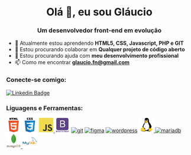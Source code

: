 <h1 align="center">Olá 👋, eu sou Gláucio </h1>
<h3 align="center">Um desenvolvedor front-end em evolução</h3>

- 🌱 Atualmente estou aprendendo **HTML5, CSS, Javascript, PHP e GIT**
- 👯 Estou procurando colaborar em **Qualquer projeto de código aberto**
- 🤝 Estou procurando ajuda com **meu desenvolvimento profissional**
- 📫 Como me encontrar **glaucio.fn@gmail.com**



<h3 align="left">Conecte-se comigo:</h3>
<p align="left">

[![Linkedin Badge](https://img.shields.io/badge/-LinkedIn-blue?style=flat-square&logo=Linkedin&logoColor=white&link=https://www.linkedin.com/in/gláucio-félix-043701b6)](https://www.linkedin.com/in/gláucio-félix-043701b6/)

<h3 align="left">Liguagens e Ferramentas:</h3>
<p align="left">  
<!-- HTML5 -->
    <a href="https://www.w3.org/html/" target="_blank"><img src="https://raw.githubusercontent.com/devicons/devicon/master/icons/html5/html5-original-wordmark.svg" alt="html5" width="40" height="40"/></a>     
    <!-- CSS3 -->
    <a href="https://www.w3schools.com/css/" target="_blank"> <img src="https://raw.githubusercontent.com/devicons/devicon/master/icons/css3/css3-original-wordmark.svg" alt="css3" width="40" height="40"/></a>
    <!-- JavaScript -->
    <a href="https://developer.mozilla.org/en-US/docs/Web/JavaScript" target="_blank"> <img src="https://raw.githubusercontent.com/devicons/devicon/master/icons/javascript/javascript-original.svg" alt="javascript" width="40" height="40"/> </a> 
    <!-- BootStrap -->
    <a href="https://getbootstrap.com" target="_blank"><img src="https://raw.githubusercontent.com/devicons/devicon/master/icons/bootstrap/bootstrap-plain-wordmark.svg" alt="bootstrap" width="40" height="40"/></a>
    <!-- GIT -->
    <a href="https://git-scm.com/" target="_blank"><img src="https://www.vectorlogo.zone/logos/git-scm/git-scm-icon.svg" alt="git" width="40" height="40"/></a>
   <!-- Figma -->
    <a href="https://www.figma.com/" target="_blank"><img src="https://www.vectorlogo.zone/logos/figma/figma-icon.svg" alt="figma" width="40" height="40"/></a>
    <!-- WordPress -->
    <a href="https://wordpress.com/pt-br/" target="_blank"> <img src="https://www.vectorlogo.zone/logos/wordpress/wordpress-icon.svg" alt="wordpress" width="40" height="40"/></a>
    <!-- Linux -->
    <a href="https://www.linux.org/" target="_blank"> <img src="https://raw.githubusercontent.com/devicons/devicon/master/icons/linux/linux-original.svg" alt="linux" width="40" height="40"/> </a>
    <!-- MariaDB -->
    <a href="https://mariadb.org/" target="_blank"> <img src="https://www.vectorlogo.zone/logos/mariadb/mariadb-icon.svg" alt="mariadb" width="40" height="40"/> </a> 
    <!-- MongoDB -->
    <a href="https://www.mongodb.com/" target="_blank"> <img src="https://raw.githubusercontent.com/devicons/devicon/master/icons/mongodb/mongodb-original-wordmark.svg" alt="mongodb" width="40" height="40"/> </a> 
    <!-- MySQL -->    
    <a href="https://www.mysql.com/" target="_blank"> <img src="https://raw.githubusercontent.com/devicons/devicon/master/icons/mysql/mysql-original-wordmark.svg" alt="mysql" width="40" height="40"/> </a>
    <!-- Oracle -->    
    <!-- <a href="https://www.oracle.com/" target="_blank"> <img src="https://raw.githubusercontent.com/devicons/devicon/master/icons/oracle/oracle-original.svg" alt="oracle" width="40" height="40"/> </a> -->
    <!-- PHP -->    
   <!-- <a href="https://www.php.net" target="_blank"> <img src="https://raw.githubusercontent.com/devicons/devicon/master/icons/php/php-original.svg" alt="php" width="40" height="40"/> </a> -->
</p>
